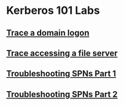 # Kerberos 101 Labs

## [Trace a domain logon](./TraceDomainLogon.md)

## [Trace accessing a file server](./TraceAccessingFileServer.md)

## [Troubleshooting SPNs Part 1](./TroubleshootingSpnsPart1.md)

## [Troubleshooting SPNs Part 2](./TroubleshootingSpnsPart2.md)
